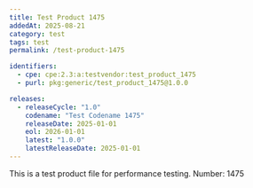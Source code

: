 ```yaml
---
title: Test Product 1475
addedAt: 2025-08-21
category: test
tags: test
permalink: /test-product-1475

identifiers:
  - cpe: cpe:2.3:a:testvendor:test_product_1475
  - purl: pkg:generic/test_product_1475@1.0.0

releases:
  - releaseCycle: "1.0"
    codename: "Test Codename 1475"
    releaseDate: 2025-01-01
    eol: 2026-01-01
    latest: "1.0.0"
    latestReleaseDate: 2025-01-01
---
```


This is a test product file for performance testing. Number: 1475

